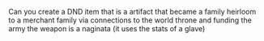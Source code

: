 Can you create a DND item that is a artifact that became a family heirloom to a merchant family via connections to the world throne and funding the army the weapon is a naginata (it uses the stats of a glave)